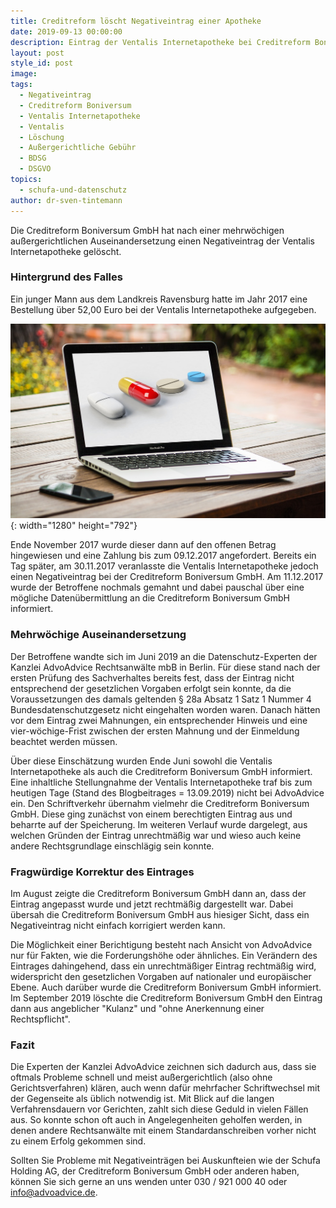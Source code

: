 ```yaml
---
title: Creditreform löscht Negativeintrag einer Apotheke
date: 2019-09-13 00:00:00
description: Eintrag der Ventalis Internetapotheke bei Creditreform Boniversum gelöscht
layout: post
style_id: post
image:
tags:
  - Negativeintrag
  - Creditreform Boniversum
  - Ventalis Internetapotheke
  - Ventalis
  - Löschung
  - Außergerichtliche Gebühr
  - BDSG
  - DSGVO
topics:
  - schufa-und-datenschutz
author: dr-sven-tintemann
---
```


Die Creditreform Boniversum GmbH hat nach einer mehrwöchigen au&szlig;ergerichtlichen Auseinandersetzung einen Negativeintrag der Ventalis Internetapotheke gelöscht.

### Hintergrund des Falles

Ein junger Mann aus dem Landkreis Ravensburg hatte im Jahr 2017 eine Bestellung &uuml;ber 52,00 Euro bei der Ventalis Internetapotheke aufgegeben.

![Internet Apotheke - Foto Pixabay](/uploads/online-3964531-1280.jpg "Creditreform Eintrag der Ventalis GmbH gelöscht."){: width="1280" height="792"}

Ende November 2017 wurde dieser dann auf den offenen Betrag hingewiesen und eine Zahlung bis zum 09.12.2017 angefordert. Bereits ein Tag sp&auml;ter, am 30.11.2017 veranlasste die Ventalis Internetapotheke jedoch einen Negativeintrag bei der Creditreform Boniversum GmbH. Am 11.12.2017 wurde der Betroffene nochmals gemahnt und dabei pauschal &uuml;ber eine mögliche Daten&uuml;bermittlung an die Creditreform Boniversum GmbH informiert.

### Mehrwöchige Auseinandersetzung

Der Betroffene wandte sich im Juni 2019 an die Datenschutz-Experten der Kanzlei AdvoAdvice Rechtsanw&auml;lte mbB in Berlin. F&uuml;r diese stand nach der ersten Pr&uuml;fung des Sachverhaltes bereits fest, dass der Eintrag nicht entsprechend der gesetzlichen Vorgaben erfolgt sein konnte, da die Voraussetzungen des damals geltenden &sect; 28a Absatz 1 Satz 1 Nummer 4 Bundesdatenschutzgesetz nicht eingehalten worden waren. Danach h&auml;tten vor dem Eintrag zwei Mahnungen, ein entsprechender Hinweis und eine vier-wöchige-Frist zwischen der ersten Mahnung und der Einmeldung beachtet werden m&uuml;ssen.

&Uuml;ber diese Einsch&auml;tzung wurden Ende Juni sowohl die Ventalis Internetapotheke als auch die Creditreform Boniversum GmbH informiert. Eine inhaltliche Stellungnahme der Ventalis Internetapotheke traf bis zum heutigen Tage (Stand des Blogbeitrages = 13.09.2019) nicht bei AdvoAdvice ein. Den Schriftverkehr &uuml;bernahm vielmehr die Creditreform Boniversum GmbH. Diese ging zun&auml;chst von einem berechtigten Eintrag aus und beharrte auf der Speicherung. Im weiteren Verlauf wurde dargelegt, aus welchen Gr&uuml;nden der Eintrag unrechtm&auml;&szlig;ig war und wieso auch keine andere Rechtsgrundlage einschl&auml;gig sein konnte.&nbsp;

### Fragw&uuml;rdige Korrektur des Eintrages

Im August zeigte die Creditreform Boniversum GmbH dann an, dass der Eintrag angepasst wurde und jetzt rechtm&auml;&szlig;ig dargestellt war. Dabei &uuml;bersah die Creditreform Boniversum GmbH aus hiesiger Sicht, dass ein Negativeintrag nicht einfach korrigiert werden kann.

Die Möglichkeit einer Berichtigung besteht nach Ansicht von AdvoAdvice nur f&uuml;r Fakten, wie die Forderungshöhe oder &auml;hnliches. Ein Ver&auml;ndern des Eintrages dahingehend, dass ein unrechtm&auml;&szlig;iger Eintrag rechtm&auml;&szlig;ig wird, widerspricht den gesetzlichen Vorgaben auf nationaler und europ&auml;ischer Ebene. Auch dar&uuml;ber wurde die Creditreform Boniversum GmbH informiert. Im September 2019 löschte die Creditreform Boniversum GmbH den Eintrag dann aus angeblicher "Kulanz" und "ohne Anerkennung einer Rechtspflicht".

### Fazit

Die Experten der Kanzlei AdvoAdvice zeichnen sich dadurch aus, dass sie oftmals Probleme schnell und meist au&szlig;ergerichtlich (also ohne Gerichtsverfahren) kl&auml;ren, auch wenn daf&uuml;r mehrfacher Schriftwechsel mit der Gegenseite als &uuml;blich notwendig ist. Mit Blick auf die langen Verfahrensdauern vor Gerichten, zahlt sich diese Geduld in vielen F&auml;llen aus. So konnte schon oft auch in Angelegenheiten geholfen werden, in denen andere Rechtsanw&auml;lte mit einem Standardanschreiben vorher nicht zu einem Erfolg gekommen sind.

Sollten Sie Probleme mit Negativeintr&auml;gen bei Auskunfteien wie der Schufa Holding AG, der Creditreform Boniversum GmbH oder anderen haben, können Sie sich gerne an uns wenden unter 030 / 921 000 40 oder info@advoadvice.de.